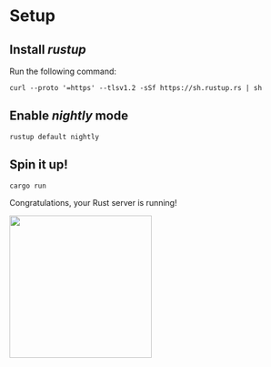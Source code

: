 # Setup

## Install ***rustup***

Run the following command:
```
curl --proto '=https' --tlsv1.2 -sSf https://sh.rustup.rs | sh
```

## Enable ***nightly*** mode
```
rustup default nightly
```

## Spin it up!

```
cargo run
```

Congratulations, your Rust server is running!

<img src="https://i.ytimg.com/vi/J593E2VYvYQ/sddefault.jpg" width="250"></img>
<!-- ![Cringe!](https://i.ytimg.com/vi/J593E2VYvYQ/sddefault.jpg | width=250) -->